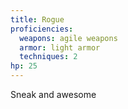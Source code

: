```yaml
---
title: Rogue
proficiencies:
  weapons: agile weapons
  armor: light armor
  techniques: 2
hp: 25
---
```


Sneak and awesome
